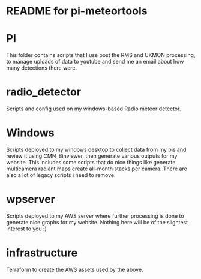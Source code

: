 # README for pi-meteortools

# PI 
This folder contains scripts that I use post the RMS and UKMON processing, to manage uploads of
data to youtube and send me an email about how many detections there were. 

# radio_detector
Scripts and config used on my windows-based Radio meteor detector. 

# Windows
Scripts deployed to my windows desktop to collect data from my pis and review it using CMN_Binviewer, then generate various outputs for my website. This includes some scripts that do nice things like generate multicamera radiant maps create all-month stacks per camera. There are also a lot of legacy scripts i need to remove. 

# wpserver
Scripts deployed to my AWS server where further processing is done to generate nice graphs for my website. Nothing here will be of the slightest interest to you :) 

# infrastructure
Terraform to create the AWS assets used by the above. 
